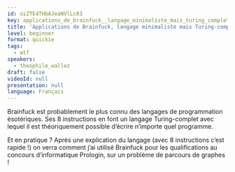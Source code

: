 ```yaml
---
id: oiZTE4THbAJeaNVlLc03
key: applications_de_brainfuck__langage_minimaliste_mais_turing_complet
title: 'Applications de Brainfuck, langage minimaliste mais Turing-complet'
level: beginner
format: quickie
tags:
  - wtf
speakers:
  - theophile_wallez
draft: false
videoId: null
presentation: null
language: Français
---
```

Brainfuck est probablement le plus connu des langages de programmation ésotériques. Ses 8 instructions en font un langage Turing-complet avec lequel il est théoriquement possible d’écrire n’importe quel programme.

Et en pratique ? Après une explication du langage (avec 8 instructions c’est rapide !) on verra comment j’ai utilisé Brainfuck pour les qualifications au concours d’informatique Prologin, sur un problème de parcours de graphes !